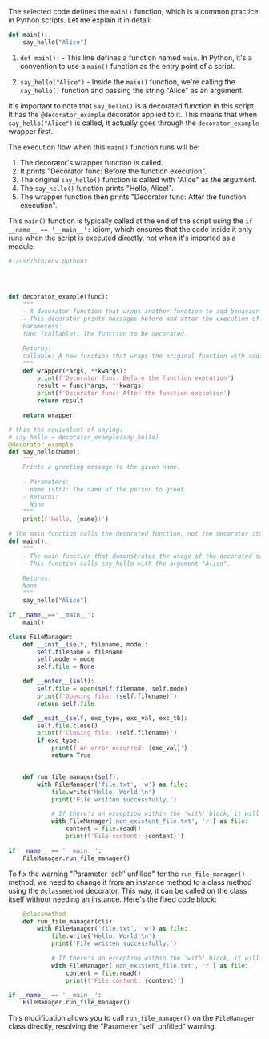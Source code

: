 

The selected code defines the `main()` function, which is a common practice in Python scripts. Let me explain it in detail:

```python
def main():
    say_hello("Alice")
```

1. `def main():` - This line defines a function named `main`. In Python, it's a convention to use a `main()` function as the entry point of a script.

2. `say_hello("Alice")` - Inside the `main()` function, we're calling the `say_hello()` function and passing the string "Alice" as an argument.

It's important to note that `say_hello()` is a decorated function in this script. It has the `@decorator_example` decorator applied to it. This means that when `say_hello("Alice")` is called, it actually goes through the `decorator_example` wrapper first.

The execution flow when this `main()` function runs will be:

1. The decorator's wrapper function is called.
2. It prints "Decorator func: Before the function execution".
3. The original `say_hello()` function is called with "Alice" as the argument.
4. The `say_hello()` function prints "Hello, Alice!".
5. The wrapper function then prints "Decorator func: After the function execution".

This `main()` function is typically called at the end of the script using the `if __name__ == '__main__':` idiom, which ensures that the code inside it only runs when the script is executed directly, not when it's imported as a module.

```python
#!/usr/bin/env python3




def decorator_example(func):
    """
    - A decorator function that wraps another function to add behavior before and after its execution.
    - This decorator prints messages before and after the execution of the decorated function.
    Parameters:
    func (callable): The function to be decorated.

    Returns:
    callable: A new function that wraps the original function with additional behavior.
    """
    def wrapper(*args, **kwargs):
        print(f'Decorator func: Before the function execution')
        result = func(*args, **kwargs)
        print(f'Decorator func: After the function execution')
        return result

    return wrapper

# this the equivalent of saying:
# say_hello = decorator_example(say_hello)
@decorator_example
def say_hello(name):
    """
    Prints a greeting message to the given name.
    
    - Parameters:
      name (str): The name of the person to greet.
    - Returns:
      None
    """
    print(f'Hello, {name}!')

# The main function calls the decorated function, not the decorator itself.
def main():
    """
    - The main function that demonstrates the usage of the decorated say_hello function.
    - This function calls say_hello with the argument "Alice".

    Returns:
    None
    """
    say_hello("Alice")

if __name__=='__main__':
    main()
```


```python
class FileManager:
    def __init__(self, filename, mode):
        self.filename = filename
        self.mode = mode
        self.file = None

    def __enter__(self):
        self.file = open(self.filename, self.mode)
        print(f'Opening file: {self.filename}')
        return self.file

    def __exit__(self, exc_type, exc_val, exc_tb):
        self.file.close()
        print(f'Closing file: {self.filename}')
        if exc_type:
            print(f'An error occurred: {exc_val}')
            return True


    def run_file_manager(self):
        with FileManager('file.txt', 'w') as file:
            file.write('Hello, World!\n')
            print('File written successfully.')

            # If there's an exception within the 'with' block, it will be handled by __exit__.
            with FileManager('non_existent_file.txt', 'r') as file:
                content = file.read()
                print(f'File content: {content}')

if __name__ == '__main__':
    FileManager.run_file_manager()
```
To fix the warning "Parameter 'self' unfilled" for the `run_file_manager()` method, we need to change it from an instance method to a class method using the `@classmethod` decorator. This way, it can be called on the class itself without needing an instance. Here's the fixed code block:

```python
    @classmethod
    def run_file_manager(cls):
        with FileManager('file.txt', 'w') as file:
            file.write('Hello, World!\n')
            print('File written successfully.')

            # If there's an exception within the 'with' block, it will be handled by __exit__.
            with FileManager('non_existent_file.txt', 'r') as file:
                content = file.read()
                print(f'File content: {content}')

if __name__ == '__main__':
    FileManager.run_file_manager()
```

This modification allows you to call `run_file_manager()` on the `FileManager` class directly, resolving the "Parameter 'self' unfilled" warning.





